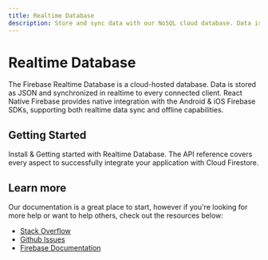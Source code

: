 ```yaml
---
title: Realtime Database
description: Store and sync data with our NoSQL cloud database. Data is synced across all clients in realtime, and remains available when your app goes offline.
---
```


# Realtime Database

The Firebase Realtime Database is a cloud-hosted database. Data is stored as JSON and synchronized in realtime to
every connected client. React Native Firebase provides native integration with the Android & iOS Firebase SDKs, supporting
both realtime data sync and offline capabilities.

<Youtube id="U5aeM5dvUpA" />

## Getting Started

<Grid columns="2">
	<Block
		icon="build"
		color="#ffc107"
		title="Quick Start"
		to="/quick-start"
	>
	  Install & Getting started with Realtime Database.
  </Block>
  <Block
		icon="layers"
		color="#03A9F4"
		title="Reference"
		to="/reference"
	>
    The API reference covers every aspect to successfully integrate your application with
    Cloud Firestore.
	</Block>
</Grid>

## Learn more

Our documentation is a great place to start, however if you're looking for more help or want to help others,
check out the resources below:

- [Stack Overflow](https://stackoverflow.com/questions/tagged/react-native-firebase-database)
- [Github Issues](https://github.com/invertase/react-native-firebase/issues?utf8=%E2%9C%93&q=is%3Aissue+sort%3Aupdated-desc+label%3Adatabase+)
- [Firebase Documentation](https://firebase.google.com/docs/functions?utm_source=invertase&utm_medium=react-native-firebase&utm_campaign=database)
